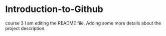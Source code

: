 # Introduction-to-Github
course 3
I am editing the README file. Adding some more details about the project description.
